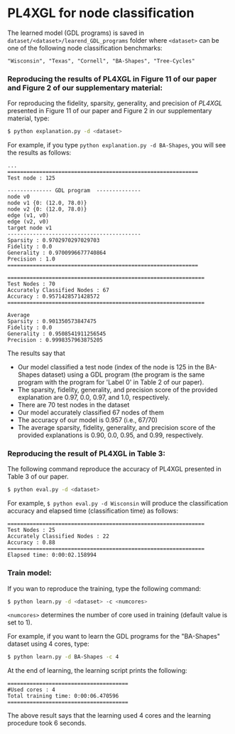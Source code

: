 # PL4XGL for node classification


The learned model (GDL programs) is saved in `dataset/<dataset>/learend_GDL_programs` folder where `<dataset>` can be one of the following node classification benchmarks:

```
"Wisconsin", "Texas", "Cornell", "BA-Shapes", "Tree-Cycles"
```


### Reproducing the results of PL4XGL in Figure 11 of our paper and Figure 2 of our supplementary material:


For reproducing the fidelity, sparsity, generality, and precision of _PL4XGL_ presented in Figure 11 of our paper and Figure 2 in our supplementary material, type:

```sh
$ python explanation.py -d <dataset>
```

For example, if you type `python explanation.py -d BA-Shapes`, you will see the results as follows:

```
...
============================================================
Test node : 125

-------------- GDL program  --------------
node v0
node v1 {0: (12.0, 78.0)}
node v2 {0: (12.0, 78.0)}
edge (v1, v0)
edge (v2, v0)
target node v1
------------------------------------------
Sparsity : 0.9702970297029703
Fidelity : 0.0
Generality : 0.9700996677740864
Precision : 1.0
============================================================

==============================================================
Test Nodes : 70
Accurately Classified Nodes : 67
Accuracy : 0.9571428571428572
==============================================================

Average
Sparsity : 0.901350573847475
Fidelity : 0.0
Generality : 0.9508541911256545
Precision : 0.9998357963875205
```

The results say that

- Our model classified a test node (index of the node is 125 in the BA-Shapes dataset) using a GDL program (the program is the same program with the program for 'Label 0' in Table 2 of our paper).
- The sparsity, fidelity, generality, and precision score of the provided explanation are 0.97, 0.0, 0.97, and 1.0, respectively.
- There are 70 test nodes in the dataset
- Our model accurately classified 67 nodes of them
- The accuracy of our model is 0.957 (i.e., 67/70)
- The average sparsity, fidelity, generality, and precision score of the provided explanations is 0.90, 0.0, 0.95, and 0.99, respectively.


### Reproducing the result of PL4XGL in Table 3:

The following command reproduce the accuracy of PL4XGL presented in Table 3 of our paper.

```sh
$ python eval.py -d <dataset>
```


For example, `$ python eval.py -d Wisconsin` will produce the classification accuracy and elapsed time (classification time) as follows:

```
==============================================================
Test Nodes : 25
Accurately Classified Nodes : 22
Accuracy : 0.88
==============================================================
Elapsed time: 0:00:02.158994
```



### Train model:

If you wan to reproduce the training, type the following command:

```sh
$ python learn.py -d <dataset> -c <numcores>
```


``<numcores>`` determines the number of core used in training (default value is set to 1).

For example, if you want to learn the GDL programs for the "BA-Shapes" dataset using 4 cores, type:

```sh
$ python learn.py -d BA-Shapes -c 4
```


At the end of learning, the learning script prints the following:

```
======================================
#Used cores : 4
Total training time: 0:00:06.470596
======================================
```
The above result says that the learning used 4 cores and the learning procedure took 6 seconds.


